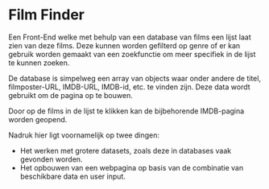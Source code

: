 # Film Finder

Een Front-End welke met behulp van een database van films een lijst laat zien van deze films. Deze kunnen worden gefilterd op genre of er kan gebruik worden gemaakt van een zoekfunctie om meer specifiek in de lijst te kunnen zoeken.

De database is simpelweg een array van objects waar onder andere de titel, filmposter-URL, IMDB-URL, IMDB-id, etc. te vinden zijn. Deze data wordt gebruikt om de pagina op te bouwen.

Door op de films in de lijst te klikken kan de bijbehorende IMDB-pagina worden geopend.

Nadruk hier ligt voornamelijk op twee dingen:
- Het werken met grotere datasets, zoals deze in databases vaak gevonden worden.
- Het opbouwen van een webpagina op basis van de combinatie van beschikbare data en user input.
